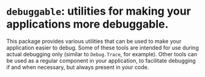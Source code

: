 # `debuggable`: utilities for making your applications more debuggable.

This package provides various utilities that can be used to make your
application easier to debug. Some of these tools are intended for use during
actual debugging only (similar to `Debug.Trace`, for example). Other tools can
be used as a regular component in your application, to facilitate debugging if
and when necessary, but always present in your code.
